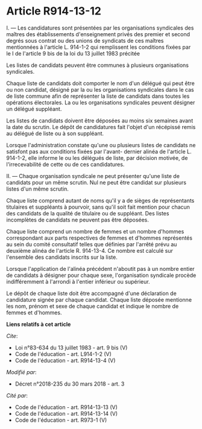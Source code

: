 # Article R914-13-12

I. ― Les candidatures sont présentées par les organisations syndicales des maîtres des établissements d'enseignement privés
des premier et second degrés sous contrat ou des unions de syndicats de ces maîtres mentionnées à l'article L. 914-1-2 qui
remplissent les conditions fixées par le I de l'article 9 bis de la loi du 13 juillet 1983 précitée 

Les listes de candidats peuvent être communes à plusieurs organisations syndicales. 

Chaque liste de candidats doit comporter le nom d'un délégué qui peut être ou non candidat, désigné par la ou les
organisations syndicales dans le cas de liste commune afin de représenter la liste de candidats dans toutes les opérations
électorales. La ou les organisations syndicales peuvent désigner un délégué suppléant. 

Les listes de candidats doivent être déposées au moins six semaines avant la date du scrutin. Le dépôt de candidatures fait
l'objet d'un récépissé remis au délégué de liste ou à son suppléant. 

Lorsque l'administration constate qu'une ou plusieurs listes de candidats ne satisfont pas aux conditions fixées par l'avant-
dernier alinéa de l'article L. 914-1-2, elle informe le ou les délégués de liste, par décision motivée, de l'irrecevabilité
de cette ou de ces candidatures. 

II. ― Chaque organisation syndicale ne peut présenter qu'une liste de candidats pour un même scrutin. Nul ne peut être
candidat sur plusieurs listes d'un même scrutin. 

Chaque liste comprend autant de noms qu'il y a de sièges de représentants titulaires et suppléants à pourvoir, sans qu'il
soit fait mention pour chacun des candidats de la qualité de titulaire ou de suppléant. Des listes incomplètes de candidats
ne peuvent pas être déposées. 

Chaque liste comprend un nombre de femmes et un nombre d'hommes correspondant aux parts respectives de femmes et d'hommes
représentés au sein du comité consultatif telles que définies par l'arrêté prévu au deuxième alinéa de l'article R. 914-13-4.
Ce nombre est calculé sur l'ensemble des candidats inscrits sur la liste. 

Lorsque l'application de l'alinéa précédent n'aboutit pas à un nombre entier de candidats à désigner pour chaque sexe,
l'organisation syndicale procède indifféremment à l'arrondi à l'entier inférieur ou supérieur. 

Le dépôt de chaque liste doit être accompagné d'une déclaration de candidature signée par chaque candidat. Chaque liste
déposée mentionne les nom, prénom et sexe de chaque candidat et indique le nombre de femmes et d'hommes.

**Liens relatifs à cet article**

_Cite_:

  - Loi n°83-634 du 13 juillet 1983 - art. 9 bis (V)
  - Code de l'éducation - art. L914-1-2 (V)
  - Code de l'éducation - art. R914-13-4 (V)

_Modifié par_:

  - Décret n°2018-235 du 30 mars 2018 - art. 3

_Cité par_:

  - Code de l'éducation - art. R914-13-13 (V)
  - Code de l'éducation - art. R914-13-14 (V)
  - Code de l'éducation - art. R973-1 (V)
